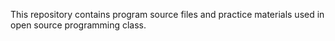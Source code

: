 This repository contains program source files and practice materials used in open source programming class.